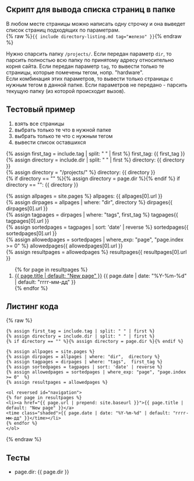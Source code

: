## Скрипт для вывода списка страниц в папке
В любом месте страницы можно написать одну строчку и она выведет список страниц подходящих по параметрам.  
{% raw %}```{{ include directory-listing.md tag="железо" }}```{% endraw %}

Нужно спарсить папку ```/projects/```.
Если передан параметр ```dir```, то парсить полностью всю папку по принятому адресу относительно корня сайта.
Если передан параметр ```tag```, то вывести только те страницы, которые помечены тегом, нопр. "hardware".  
Если комбинация этих параметров, то вывести только страницы с нужным тегом в  данной папке.
Если параметров не передано - парсить текущую папку (из которой происходит вызов).

## Тестовый пример

1. взять все страницы
2. выбрать только те что в нужной папке
3. выбрать только те что с нужным тегом
4. вывести список оставшихся

{% assign first_tag = include.tag | split: " " | first %}
first_tag: {{ first_tag }}<br>
{% assign directory = include.dir | split: " " | first %}
directory: {{ directory }}<br>
{% assign directory = "/projects/" %}
directory: {{ directory }}<br>
{% if directory == "" %}{% assign directory = page.dir %}{% endif %}
if directory == "": {{ directory }}<br>


{% assign allpages = site.pages %}
allpages: {{ allpages[0].url }}<br>
{% assign dirpages = allpages | where: "dir",  directory %}
dirpages{{ dirpages[0].url }}<br>
{% assign tagpages = dirpages | where: "tags",  first_tag %}
tagpages{{ tagpages[0].url }}<br>
{% assign sortedpages = tagpages | sort: 'date' | reverse %}
sortedpages{{ sortedpages[0].url }}<br>
{% assign allowedpages = sortedpages | where_exp: "page", "page.index >= 0"	 %}
allowedpages{{ allowedpages[0].url }}<br>
{% assign resultpages = allowedpages %}
resultpages{{ resultpages[0].url }}<br>

<ol reversed id="navigation">
{% for page in resultpages %}
<li><a href="{{ page.url | prepend: site.baseurl }}">{{ page.title | default: "New page" }}</a> 
<time class="shaded">{{ page.date | date: "%Y-%m-%d" | default: "гггг-мм-дд" }}</time></li>
{% endfor %}
</ol>

## Листинг кода
{% raw %}
``` 
{% assign first_tag = include.tag | split: " " | first %}
{% assign directory = include.dir | split: " " | first %}
{% if directory == "" %}{% assign directory = page.dir %}{% endif %}

{% assign allpages = site.pages %}
{% assign dirpages = allpages | where: "dir",  directory %}
{% assign tagpages = dirpages | where: "tags",  first_tag %}
{% assign sortedpages = tagpages | sort: 'date' | reverse %}
{% assign allowedpages = sortedpages | where_exp: "page", "page.index >= 0"	 %}
{% assign resultpages = allowedpages %}

<ol reversed id="navigation">
{% for page in resultpages %}
<li><a href="{{ page.url | prepend: site.baseurl }}">{{ page.title | default: "New page" }}</a> 
<time class="shaded">{{ page.date | date: "%Y-%m-%d" | default: "гггг-мм-дд" }}</time></li>
{% endfor %}
</ol>
```
{% endraw %}


## Тесты
- page.dir: {{ page.dir }}



